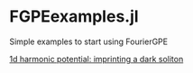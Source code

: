 # FGPEexamples.jl
Simple examples to start using FourierGPE

[1d harmonic potential: imprinting a dark soliton]()
